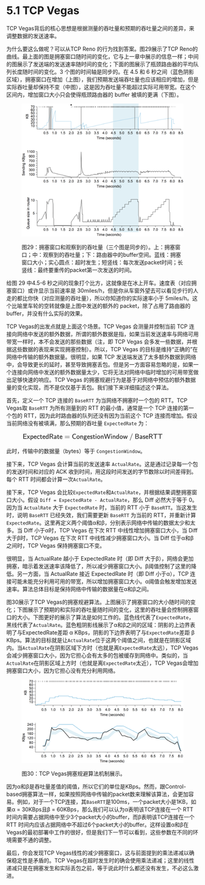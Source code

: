 # 5.1 TCP Vegas

TCP Vegas背后的核心思想是根据测量的吞吐量和预期的吞吐量之间的差异，来调整数据的发送速率。

为什么要这么做呢？可以从TCP Reno 的行为找到答案。图29展示了TCP Reno的曲线。最上面的图是拥塞窗口随时间的变化，它与上一章中展示的信息一样；中间的图展示了发送端的发送速率随时间的变化；下面的图展示了瓶颈路由器的平均队列长度随时间的变化。3 个图的时间轴是同步的。在 4.5 和 6 秒之间（蓝色阴影区域），拥塞窗口在增加（上图），我们预期发送端吞吐量也应该相应的增加，但是实际吞吐量却保持不变（中图），这是因为吞吐量不能超过实际可用带宽。在这个区间内，增加窗口大小只会使得瓶颈路由器的 buffer 被填的更满（下图）。

<figure><img src="../.gitbook/assets/image (16).png" alt=""><figcaption><p>图29：拥塞窗口和观察到的吞吐量（三个图是同步的）。上：拥塞窗口；中：观察到的吞吐量；下：路由器中的buffer空间。蓝线：拥塞窗口大小；实心圆点：超时发生；短竖线：每次发送packet时间；长竖线：最终要重传的packet第一次发送的时间。</p></figcaption></figure>

给图 29 中4.5-6 秒之间的现象打个比方，这就像是在冰上开车。速度表（对应拥塞窗口）或许显示当前速率是 30miles/h，但是你从车窗外望去可以看见步行的人走的都比你快（对应测量的吞吐量），所以你知道你的实际速率小于 5miles/h。这个比喻里车轮的空转就像是上图中发送的额外的 packet，除了占用了路由器的 buffer，并没有什么实际的效果。

TCP Vegas的出发点就是上面这个场景。TCP Vegas 会测量并控制当前 TCP 连接向网络中发送的额外数据，所谓的额外数据是指，如果当前发送速率与网络可用带宽一样时，本不会发送的那些数据（注，即 TCP Vegas 会多发一些数据，并根据这些数据的表现来实现拥塞控制）。所以，TCP Vegas 的目标是维持“正确的”在网络中传输的额外数据量。很明显，如果 TCP 发送端发送了太多额外数据到网络中，会导致更长的延时，甚至导致拥塞丢包。但是另一方面容易忽略的是，如果一个连接向网络中发送的额外数据量太少，它将无法对网络中临时增加的可用带宽做出足够快速的响应。TCP Vegas 的拥塞规避行为是基于对网络中预估的额外数据量的变化实现，而不是仅仅基于丢包。我们接下来详细描述这个算法。

首先，定义一个 TCP 连接的 `BaseRTT` 为当网络不拥塞时一个包的 RTT。TCP Vegas取 `BaseRTT` 为所有测量到的 RTT 的最小值，通常是一个 TCP 连接的第一个包的 RTT，因为此时路由器的队列还没有因为当前这个 TCP 连接而增加。假设当前网络没有被填满，那么预期的吞吐量 `ExpectedRate` 为：

<figure><img src="../.gitbook/assets/image (1) (1) (1) (1) (1) (1) (1) (1) (1).png" alt="" width="373"><figcaption></figcaption></figure>

此时，传输中的数据量（bytes）等于 `CongestionWindow`。

接下来，TCP Vegas 会计算当前的发送速率 `ActualRate`。这是通过记录每一个包的发送时间和对应的 ACK 收到时间，用这段时间发送的字节数除以时间差得到。每个 RTT 时间都会计算一次`ActualRate`。

接下来，TCP Vegas 会比较`ExpectedRate`和`ActualRate`，并根据结果调整拥塞窗口大小。假设 `Diff = ExpectedRate - ActualRate`，那么 Diff 必然大于等于 0。因为当 `ActualRate` 大于 `ExpectedRate` 时，当前的 RTT 小于 `BaseRTT`。当这发生时，说明 `BaseRTT` 已经失效，我们需要更新 `BaseRTT` 为当前的 RTT，并重新计算`ExpectedRate`。这里再定义两个阈值α和β，分别表示网络中传输的数据太少和太多。当 Diff 小于α时，TCP Vegas 在下次 RTT 中线性增加拥塞窗口大小，当 Diff 大于β时，TCP Vegas 在下次 RTT 中线性减少拥塞窗口大小。当 Diff 位于α和β之间时，TCP Vegas 保持拥塞窗口不变。

很明显，当 ActualRate 越小于 ExpectedRate 时（即 Diff 大于β），网络会更加拥塞，暗示着发送速率该降低了，所以减少拥塞窗口大小。β阈值控制了这里的降低。另一方面，当 ActualRate 接近 ExpectedRate 时（即 Diff 小于α），TCP 连接可能未能充分利用可用的带宽，所以增加拥塞窗口大小。α阈值会触发增加发送速率。算法总体目标是保持网络中传输的数据量在α和β之间。

图30展示了TCP Vegas的拥塞规避算法。上图展示了拥塞窗口的大小随时间的变化；下图展示了预期的和实际的吞吐量随时间的变化，这里的吞吐量会控制拥塞窗口的大小。下图更好的展示了算法是如何工作的。蓝色线代表了`ExpectedRate`，黑线代表了`ActualRate`。蓝色粗阴影线展示了α和β之间的区域：阴影的上边界表明了与ExpectedRate差距 α KBps，阴影的下边界表明了与`ExpectedRate`差距 β KBps。算法的目标就是让`ActualRate`位于这两个阈值之间，也就是在阴影区域内。当`ActualRate`在阴影区域下方时（也就是离`ExpectedRate`太远），TCP Vegas会减少拥塞窗口大小，因为它担心会有太多的包被缓存到网络中。类似的，当`ActualRate`在阴影区域上方时（也就是离`ExpectedRate`太近），TCP Vegas会增加拥塞窗口大小，因为它担心没有充分利用网络。

<figure><img src="../.gitbook/assets/image (1) (1) (1) (1) (1) (1) (1) (1) (1) (1).png" alt=""><figcaption><p>图30：TCP Vegas拥塞规避算法机制展示。</p></figcaption></figure>

因为α和β是吞吐量差值的阈值，所以它们的单位是KBps。然而，跟Control-based拥塞算法一样，如果按照网络中传输的packet数来理解该算法，会更加容易。例如，对于一个TCP连接，其`BaseRTT`是100ms，一个packet大小是1KB，如果α = 30KBps且β = 60KBps，那么我们可以认为α表明该TCP连接在一个 RTT 时间内需要占据网络中至少3个packet大小的buffer，而β表明该TCP连接在一个 RTT 时间内应该占据网络中不超过6个packet大小的buffer。这样设置α和β在Vegas的最初部署中工作的很好，但是我们下一节可以看到，这些参数在不同的环境需要不通的调整。

最后，你会发现TCP Vegas线性的减少拥塞窗口，这与前面提到的乘法递减以确保稳定性是矛盾的。TCP Vegas在超时发生时的确会使用乘法递减；这里的线性递减只是在拥塞发生和实际丢包之前，等于说此时什么都还没有发生，不必这么激进。
